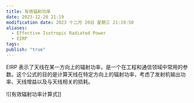 ```yaml
---
title: 有效辐射功率
date: 2023-12-20 21:19
modification date: 2023 十二月 20日 星期三 21:19:50
aliases:
  - Effective Isotropic Radiated Power
  - EIRP
tags: 
publish: "true"
---
```


EIRP 表示了天线在某一方向上的辐射功率，是一个在工程和通信领域中常用的参数。这个公式的目的是计算天线在特定方向上的辐射功率，考虑了发射机输出功率、天线增益以及与天线相关的损耗。

![[有效辐射功率计算式]]
